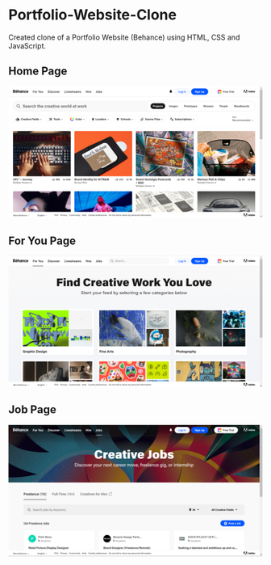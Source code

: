 # Portfolio-Website-Clone
Created clone of a Portfolio Website (Behance) using HTML, CSS and JavaScript.

## Home Page
![This is the Home Page output](https://github.com/AdyaTech/Front-End-Web-Development/blob/main/JavaScript/Portfolio%20Website%20Clone/Home%20Page/Home%20Page%20(1).png)


## For You Page
![This is the For You Page output](https://github.com/AdyaTech/Front-End-Web-Development/blob/main/JavaScript/Portfolio%20Website%20Clone/For%20You%20Page/For%20You%20Page.png)


## Job Page
![This is the Job Page](https://github.com/AdyaTech/Front-End-Web-Development/blob/main/JavaScript/Portfolio%20Website%20Clone/Job%20Page/Jobs%20Page.png)

